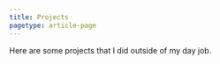 ```yaml
---
title: Projects
pagetype: article-page
---
```


Here are some projects that I did outside of my day job.